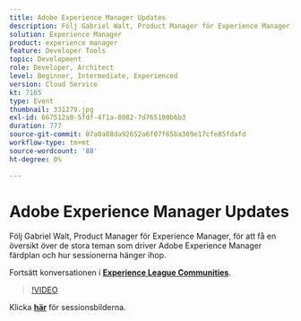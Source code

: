 ```yaml
---
title: Adobe Experience Manager Updates
description: Följ Gabriel Walt, Product Manager för Experience Manager, för att få en översikt över de stora teman som driver Adobe Experience Manager färdplan och hur sessionerna hänger ihop. Den här sessionen skapades som en del av Adobe Developers Live Content Event.
solution: Experience Manager
product: experience manager
feature: Developer Tools
topic: Development
role: Developer, Architect
level: Beginner, Intermediate, Experienced
version: Cloud Service
kt: 7165
type: Event
thumbnail: 331279.jpg
exl-id: 667512a8-5fdf-4f1a-8082-7d765100b6b3
duration: 777
source-git-commit: 07a0a88da92652a6f07f65ba369e17cfe85fdafd
workflow-type: tm+mt
source-wordcount: '88'
ht-degree: 0%

---
```


# Adobe Experience Manager Updates

Följ Gabriel Walt, Product Manager för Experience Manager, för att få en översikt över de stora teman som driver Adobe Experience Manager färdplan och hur sessionerna hänger ihop.

Fortsätt konversationen i **[Experience League Communities](https://adobe.ly/36Yd3v6)**.

>[!VIDEO](https://video.tv.adobe.com/v/331279/?quality=12&learn=on&hidetitle=true)

Klicka **[här](/help/adobe-developers-live/assets/experience-manager-updates.pdf)** för sessionsbilderna.
